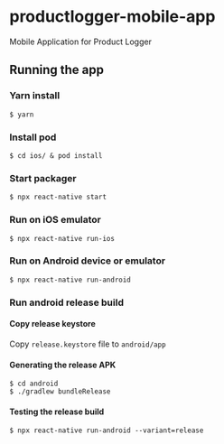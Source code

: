 # productlogger-mobile-app
Mobile Application for Product Logger

## Running the app

### Yarn install
```
$ yarn
```

### Install pod
```
$ cd ios/ & pod install
```

### Start packager
```
$ npx react-native start
```

### Run on iOS emulator
```
$ npx react-native run-ios
```

### Run on Android device or emulator
```
$ npx react-native run-android
```

### Run android release build

#### Copy release keystore

Copy `release.keystore` file to `android/app`


#### Generating the release APK
```
$ cd android
$ ./gradlew bundleRelease
```


#### Testing the release build
```
$ npx react-native run-android --variant=release
```

